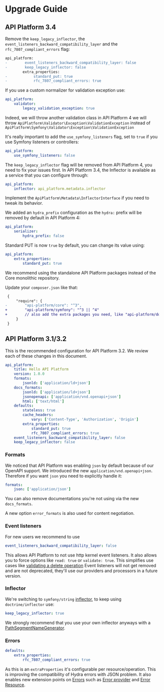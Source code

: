 # Upgrade Guide

## API Platform 3.4

Remove the `keep_legacy_inflector`, the `event_listeners_backward_compatibility_layer` and the `rfc_7807_compliant_errors` flag:

```diff
api_platform:
-        event_listeners_backward_compatibility_layer: false
-        keep_legacy_inflector: false
        extra_properties:
-            standard_put: true
-            rfc_7807_compliant_errors: true
```

If you use a custom normalizer for validation exception use:

```yaml
api_platform:
    validator:
        legacy_validation_exception: true
```

Indeed, we will throw another validation class in API Platform 4 we will throw `ApiPlatform\Validator\Exception\ValidationException` instead of `ApiPlatform\Symfony\Validator\Exception\ValidationException`

It's really important to add the `use_symfony_listeners` flag, set to `true` if you use Symfony listeners or controllers:

```yaml
api_platform:
    use_symfony_listeners: false
```

The `keep_legacy_inflector` flag will be removed from API Platform 4, you need to fix your issues first. In API Platform 3.4, the Inflector is available as a service that you can configure through:

```yaml
api_platform:
    inflector: api_platform.metadata.inflector
```

Implement the `ApiPlatform\Metadata\InflectorInterface` if you need to tweak its behavior.

We added an `hydra_prefix` configuration as the `hydra:` prefix will be removed by default in API Platform 4:

```yaml
api_platform:
    serializer:
        hydra_prefix: false
```

Standard PUT is now `true` by default, you can change its value using:

```yaml
api_platform:
    extra_properties:
        standard_put: true
```

We recommend using the standalone API Platform packages instead of the Core monolithic repository.

Update your `composer.json` like that:

```patch
 {
     "require": {
-        "api-platform/core": "^3",
+        "api-platform/symfony": "^3 || ^4"
+        // also add the extra packages you need, like "api-platform/doctrine-orm"
     }
 }
```

## API Platform 3.1/3.2

This is the recommended configuration for API Platform 3.2. We review each of these changes in this document.

```yaml
api_platform:
    title: Hello API Platform
    version: 1.0.0
    formats:
        jsonld: ['application/ld+json']
    docs_formats:
        jsonld: ['application/ld+json']
        jsonopenapi: ['application/vnd.openapi+json']
        html: ['text/html']
    defaults:
        stateless: true
        cache_headers:
            vary: ['Content-Type', 'Authorization', 'Origin']
        extra_properties:
            standard_put: true
            rfc_7807_compliant_errors: true
    event_listeners_backward_compatibility_layer: false
    keep_legacy_inflector: false
```

### Formats

We noticed that API Platform was enabling `json` by default because of our OpenAPI support. We introduced the new `application/vnd.openapi+json`. Therefore if you want `json` you need to explicitly handle it:

```yaml
formats: 
    json: ['application/json']
```

You can also remove documentations you're not using via the new `docs_formats`.

A new option `error_formats` is also used for content negotiation.

### Event listeners

For new users we recommend to use

```yaml
event_listeners_backward_compatibility_layer: false
```

This allows API Platform to not use http kernel event listeners. It also allows you to force options like `read: true` or `validate: true`. This simplifies use cases like [validating a delete operation](/docs/v3.2/guides/delete-operation-with-validation/)
Event listeners will not get removed and are not deprecated, they'll use our providers and processors in a future version.

### Inflector

We're switching to `symfony/string` [inflector](https://symfony.com/doc/current/components/string.html#inflector), to keep using `doctrine/inflector` use:

```yaml
keep_legacy_inflector: true
```

We strongly recommend that you use your own inflector anyways with a [PathSegmentNameGenerator](https://github.com/api-platform/core/blob/f776f11fd23e5397a65c1355a9ebcbb20afac9c2/src/Metadata/Operation/UnderscorePathSegmentNameGenerator.php).

### Errors

```yaml
defaults:
    extra_properties:
        rfc_7807_compliant_errors: true
```

As this is an `extraProperties` it's configurable per resource/operation. This is improving the compatibility of Hydra errors with JSON problem. It also enables new extension points on [Errors](https://api-platform.com/docs/v3.2/core/errors/) such as [Error provider](https://api-platform.com/docs/v3.2/guides/error-provider/) and [Error Resource](https://api-platform.com/docs/v3.2/guides/error-resource/).
